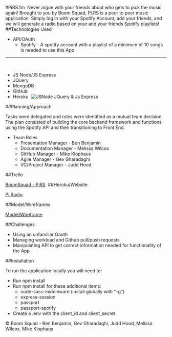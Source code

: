 #PiRS.fm
​
Never argue with your friends about who gets to pick the music again! Brought to you by Boom Squad, Pi.RS is a peer to peer music application
​
Simply log in with your Spotify Account, add your friends, and we will generate a radio based on your and your friends Spotify playlists!
​
​
##Technologies Used

* API/OAuth 
    * Spotify - A spotify account with a playlist of a minimum of 10 songs is needed to use this App
​
_________________________
​
* JS Node/JS Express 
* JQuery
* MongoDB
* GitHub
* Heroku
​
![JSNode JQuery & Js Express](https://i.imgur.com/W7UeOHv.png) 


##Planning/Approach

Tasks were delegated and roles were identified as a mutual team decision. The plan consisted of building the core backend framework and functions using the Spotify API and then transitioning to Front End.
​
* Team Roles
    * Presentation Manager - Ben Benjamin
    * Documentation Manager - Melissa Wilcox
    * GitHub Manager - Mike Klophaus
    * Agile Manager - Gev Gharadaghi
    * VC/Project Manager - Judd Hood
 
##Trello

[BoomSquad - PiRS](https://trello.com/b/MC17o7Zr/pi-rs)
​
​
##Heroku/Website

[Pi Radio](http://www.pirs.fm)
​

##Model/Wireframes

[Model/Wireframe](http://rydr79.axshare.com/#p=login)
​

##Challenges

* Using an unfamiliar Oauth
* Managing workload and Github pull/push requests
* Manipulating API to get correct information needed for functionality of the App


##Installation

To run the application locally you will need to:
* Run npm install
* Run npm install for these additional items:
    * node-sass-middleware (install globally with "-g")
    * express-session
    * passport
    * passport-spotify
* Create a .env with the client_id and client_secret
​
​
​
​
​
​
​
​


© Boom Squad - Ben Benjamin, Gev Gharadaghi, Judd Hood, Melissa Wilcox, Mike Klophaus
